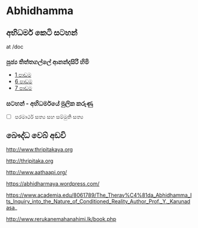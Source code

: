 # Abhidhamma

## අභිධර්ම කෙටි සටහන් 
at /doc

### පුජ්‍ය තිත්තගල්ලේ ආනන්දසිරි හිමි

- [1 පාඩම](/docs/01.md)
- [6 පාඩම](/docs/06.md)
- [7 පාඩම](/docs/07.md)

### සටහන් - අභිධර්මයේ මුලික කරුණු 

- [ ] පරමාර්ථ සත්‍ය සහ සම්මුති සත්‍ය 


## බෞද්ධ වෙබ් අඩවි

http://www.thripitakaya.org

http://thripitaka.org

http://www.aathaapi.org/

https://abhidharmaya.wordpress.com/

https://www.academia.edu/8061789/The_Therav%C4%81da_Abhidhamma_Its_Inquiry_into_the_Nature_of_Conditioned_Reality_Author_Prof._Y._Karunadasa_


http://www.rerukanemahanahimi.lk/book.php
